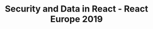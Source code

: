 ---
banner: ./banner.jpg
title: Security and Data in React - React Europe 2019
description: This talk gives details on lessons learned and solutions the AWS Amplify team encountered over the past year when working with customers building applications, and the differences implementing across React and React Native
authorIds:
  - undefobj
href: https://www.youtube.com/watch?v=1N0lNLHYGV
platforms: 
  - React
  - React Native
categories: 
  - Authentication
---